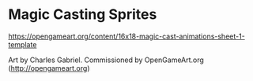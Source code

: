 # Magic Casting Sprites

https://opengameart.org/content/16x18-magic-cast-animations-sheet-1-template

Art by Charles Gabriel. Commissioned by OpenGameArt.org (http://opengameart.org)
